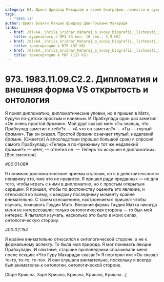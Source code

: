 ```yaml
---
category: 64. Шрила Шридхар Махарадж о своей биографии, личности и духовном опыте
tags:
  - "1983.11"
author: Шрила Бхакти Ракшак Шридхар Дев-Госвами Махарадж
links:
  - href: /dl/64._Shrila_Sridhar_Maharaj_o_svoey_biografii,_lichnosti_i_duhovnom_opyte/973_1983.11.09.C2.2_SridharMj_Diplomatija_i_vneshnjaja_forma_VS_otkrytost_i_ontologija.mp3
    title: аудиозапись в MP3 (3 мин. 16 сек., 3,9 МБ)
  - href: /dl/64._Shrila_Sridhar_Maharaj_o_svoey_biografii,_lichnosti_i_duhovnom_opyte/973_1983.11.09.C2.2_SridharMj_Diplomatija_i_vneshnjaja_forma_VS_otkrytost_i_ontologija.rtf
    title: транскрипцию в RTF (52 КБ)
  - href: /dl/64._Shrila_Sridhar_Maharaj_o_svoey_biografii,_lichnosti_i_duhovnom_opyte/973_1983.11.09.C2.2_SridharMj_Diplomatija_i_vneshnjaja_forma_VS_otkrytost_i_ontologija.pdf
    title: транскрипцию в PDF (117 КБ)
---
```


# 973. 1983.11.09.C2.2. Дипломатия и внешняя форма VS открытость и онтология

Я понял дипломатию, дипломатические уловки, но я пришел в Матх, будучи по-детски простым и наивным. И Прабхупада один раз заметил: «Он очень простой *брамин*». Мой друг сказал мне: «Ты знаешь, что Прабхупад заметил о тебе?» — «А что он заметил?» — «Ты — глупый *брамин*». Так он сказал. Простой *брамин* означает глупый, недалекий *брамин.* [Смеется] А впоследствии (прошел большой срок) я спросил самого Прабхупаду: «Теперь я по-прежнему тот же недалекий *брамин*?» — «Нет, — ответил он. — Теперь ты искушен в дипломатии». [Все смеются]

*#00:01:06#*

Я понимаю дипломатические приемы и уловки, но я в действительности ненавижу это, мне это не нравится. Я пришел ради преданных — не для того, чтобы играть с ними в дипломатию, но с простым открытым сердцем. Я пришел, чтобы по достоинству оценить это явление, и относился ко всему, к каждому последнему моменту крайне внимательно. С таким отношением, настроением я пришел: чтобы изучать, познавать Гаудия Матх. Внешние формы Гаудия Матха никогда меня не интересовали: только онтологическая сторона — то был мой интерес. Я пытался изучать, насколько это было в моих силах, онтологическую сторону.

*#00:02:15#*

Я крайне внимательно относился к онтологической стороне, а не к формальному аспекту. То была моя природа. Я мог понимать лекции Прабхупады. И опытные, старшие проповедники спрашивали меня после лекции: «Что Гуру Махарадж сказал?» Я повторял им: «Он сказал то-то, то-то, то-то». И они слушали внимательно, поскольку я всегда был внимателен к онтологии, онтологической стороне.

[Харе Кришна, Харе Кришна, Кришна, Кришна, Кришна…]


